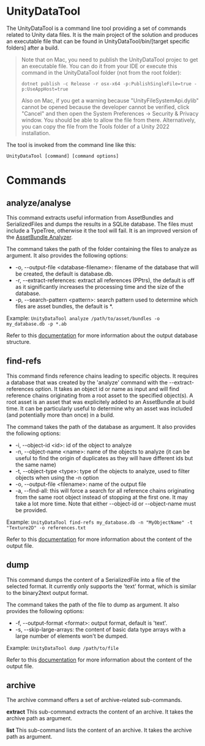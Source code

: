 # UnityDataTool

The UnityDataTool is a command line tool providing a set of commands related to Unity data files. It is the main project of the solution and produces an executable file that can be found in UnityDataTool/bin/[target specific folders] after a build.

> Note that on Mac, you need to publish the UnityDataTool projec to get an executable file. You can do it from your IDE or execute this command in the UnityDataTool folder (not from the root folder):
>
> `dotnet publish -c Release -r osx-x64 -p:PublishSingleFile=true -p:UseAppHost=true`
>
> Also on Mac, if you get a warning because "UnityFileSystemApi.dylib" cannot be opened because the developer cannot be verified, click "Cancel" and then open the System Preferences -> Security & Privacy window. You should be able to allow the file from there. Alternatively, you can copy the file from the Tools folder of a Unity 2022 installation.

The tool is invoked from the command line like this:

`UnityDataTool [command] [command options]`

# Commands

## analyze/analyse

This command extracts useful information from AssetBundles and SerializedFiles and dumps the results in a SQLite database. The files must include a TypeTree, otherwise it the tool will fail. It is an improved version of the [AssetBundle Analyzer](https://github.com/faelenor/asset-bundle-analyzer).

The command takes the path of the folder containing the files to analyze as argument. It also provides the following options:
* -o, --output-file \<database-filename\>: filename of the database that will be created, the default is database.db.
* -r, --extract-references: extract all references (PPtrs), the default is off as it significantly increases the processing time and the size of the database.
* -p, --search-pattern \<pattern\>: search pattern used to determine which files are asset bundles, the default is \*.

Example: `UnityDataTool analyze /path/to/asset/bundles -o my_database.db -p *.ab`

Refer to this [documentation](../Analyzer/README.md#How-to-use-the-database) for more information about the output database structure.

## find-refs

This command finds reference chains leading to specific objects. It requires a database that was created by the 'analyze' command with the --extract-references option. It takes an object id or name as input and will find reference chains originating from a root asset to the specified object(s). A root asset is an asset that was explicitely added to an AssetBundle at build time. It can be particularly useful to determine why an asset was included (and potentially more than once) in a build.

The command takes the path of the database as argument. It also provides the following options:
* -i, --object-id \<id\>: id of the object to analyze
* -n, --object-name \<name\>: name of the objects to analyze (it can be useful to find the origin of duplicates as they will have different ids but the same name)
* -t, --object-type \<type\>: type of the objects to analyze, used to filter objects when using the -n option
* -o, --output-file \<filename\>: name of the output file
* -a, --find-all: this will force a search for all reference chains originating from the same root object instead of stopping at the first one. It may take a lot more time.
Note that either --object-id or --object-name must be provided.

Example: `UnityDataTool find-refs my_database.db -n "MyObjectName" -t "Texture2D" -o references.txt`

Refer to this [documentation](../ReferenceFinder/README.md#How-to-interpret-the-output-file) for more information about the content of the output file.

## dump

This command dumps the content of a SerializedFile into a file of the selected format. It currently only supports the 'text' format, which is similar to the binary2text output format.

The command takes the path of the file to dump as argument. It also provides the following options:
* -f, --output-format \<format\>: output format, default is 'text'.
* -s, --skip-large-arrays: the content of basic data type arrays with a large number of elements won't be dumped.

Example: `UnityDataTool dump /path/to/file`

Refer to this [documentation](../TextDumper/README.md#How-to-interpret-the-output-files) for more information about the content of the output file.

## archive

The archive command offers a set of archive-related sub-commands.

**extract**
This sub-command extracts the content of an archive. It takes the archive path as argument.

**list**
This sub-command lists the content of an archive. It takes the archive path as argument.
